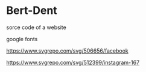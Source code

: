 # Bert-Dent
sorce code of a website

google fonts

https://www.svgrepo.com/svg/506656/facebook

https://www.svgrepo.com/svg/512399/instagram-167
